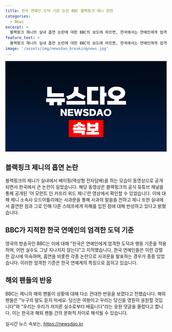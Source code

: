 ```yaml
---
title: 한국 연예인 도덕 기준 논란 BBC 블랙핑크 제니 관련
categories:
  - News
excerpt: >
  블랙핑크 제니의 실내 흡연 논란에 대한 BBC의 보도에 따르면, 한국에서는 연예인에게 엄격한 도덕과 행동 기준이 적용되며, 어떤 실수도 그냥 지나치지 않는다고 전했다. 제니는 실내에서 전자담배를 피우는 모습이 동영상에 담겨 논란이 일었으며, 소속사는 사과문을 통해 제니의 행동에 대해 반성하고 있다고 전했다. BBC는 해외 팬들의 지지를 소개하며, 한국 연예인들이 강한 감시에 익숙하다고 언급했다. 해당 기사는 한국 연예인들의 행동에 대한 강한 관심을 끌고 있으며, 제니의 해외 팬들의 응원도 주목받고 있다.
feature_text: >
  블랙핑크 제니의 실내 흡연 논란에 대한 BBC의 보도에 따르면, 한국에서는 연예인에게 엄격한 도덕과 행동 기준이 적용되며, 어떤 실수도 그냥 지나치지 않는다고 전했다. 제니는 실내에서 전자담배를 피우는 모습이 동영상에 담겨 논란이 일었으며, 소속사는 사과문을 통해 제니의 행동에 대해 반성하고 있다고 전했다. BBC는 해외 팬들의 지지를 소개하며, 한국 연예인들이 강한 감시에 익숙하다고 언급했다. 해당 기사는 한국 연예인들의 행동에 대한 강한 관심을 끌고 있으며, 제니의 해외 팬들의 응원도 주목받고 있다.
image: '/assets/img/newsdao_breakingnews.jpg'
---
```


<p><img src="/assets/img/newsdao_breakingnews.jpg" alt="implanttips 속보" /></p>

<h2 data-ke-size="size26">블랙핑크 제니의 흡연 논란</h2>

<p data-ke-size="size16">블랙핑크의 제니가 실내에서 베이핑(액상형 전자담배)을 하는 모습이 동영상으로 공개되면서 한국에서 큰 논란이 일었습니다. 해당 동영상은 블랙핑크의 공식 유튜브 채널을 통해 공개된 '어 모먼트 인 카프리 위드 제니'란 영상에서 확인할 수 있었습니다. 이에 대해 제니 소속사 오드아틀리에는 사과문을 통해 사과의 말씀을 전하고 제니 또한 실내에서 흡연한 점과 그로 인해 다른 스태프에게 피해를 입힌 점에 대해 반성하고 있다고 밝혔습니다.</p>

<h2 data-ke-size="size26">BBC가 지적한 한국 연예인의 엄격한 도덕 기준</h2>

<p data-ke-size="size16">영국의 방송국인 BBC는 이에 대해 "한국은 연예인에게 엄격한 도덕과 행동 기준을 적용하며, 어떤 실수도 그냥 지나치지 않는다"고 지적했습니다. 한국 연예인들은 이런 강렬한 감시에 익숙하며, 흡연을 비롯한 각종 논란으로 사과문을 발표하는 경우가 종종 있었습니다. 이러한 엄격한 기준은 한국 연예계의 특징으로 꼽히고 있습니다.</p>

<h2 data-ke-size="size26">해외 팬들의 반응</h2>

<p data-ke-size="size16">BBC는 제니의 해외 팬들이 상황에 대해 다소 관대한 반응을 보였다고 전했습니다. 해외 팬들은 "누구의 말도 듣지 마세요. 당신은 여왕이고 우리는 당신을 영원히 응원할 것입니다"와 "우리는 우리가 저지른 실수로부터 배웁니다"라는 응원 댓글을 올렸다고 합니다. 이는 한국과 해외 팬들 간의 문화적 차이로 해석될 수 있습니다.</p>
실시간 뉴스 속보는, <a href="https://newsdao.kr" rel="dofollow">https://newsdao.kr</a>



